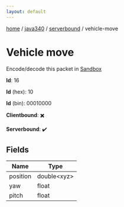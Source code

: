 ```yaml
---
layout: default
---
```


[home](/)  /  [java340](/protocol/java340)  /  [serverbound](/protocol/java340/serverbound)  /  vehicle-move

# Vehicle move

Encode/decode this packet in [Sandbox](../../../sandbox/java340#Serverbound.VehicleMove)

**Id**: 16

**Id** (hex): 10

**Id** (bin): 00010000

**Clientbound**: ✖️

**Serverbound**: ✔️

## Fields

Name | Type
---|---
position | double&lt;xyz&gt;
yaw | float
pitch | float
